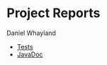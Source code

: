 
# Project Reports

Daniel Whayland

* [Tests](./reports/tests/test/)
* [JavaDoc](./reports/javadoc/)
